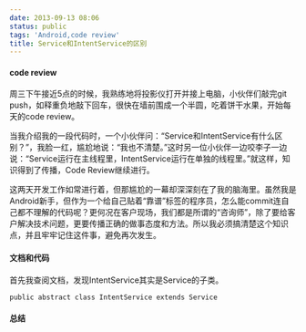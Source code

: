 ```yaml
---
date: 2013-09-13 08:06
status: public
tags: 'Android,code review'
title: Service和IntentService的区别
---
```


#### code review
周三下午接近5点的时候，我熟练地将投影仪打开并接上电脑，小伙伴们敲完git push，如释重负地敲下回车，很快在墙前围成一个半圆，吃着饼干水果，开始每天的code review。

当我介绍我的一段代码时，一个小伙伴问：“Service和IntentService有什么区别？”，我脸一红，尴尬地说：“我也不清楚。”这时另一位小伙伴一边咬李子一边说：“Service运行在主线程里，IntentService运行在单独的线程里。”就这样，知识得到了传播，Code Review继续进行。

这两天开发工作如常进行着，但那尴尬的一幕却深深刻在了我的脑海里。虽然我是Android新手，但作为一个给自己贴着“靠谱”标签的程序员，怎么能commit连自己都不理解的代码呢？更何况在客户现场，我们都是所谓的“咨询师”，除了要给客户解决技术问题，更要传播正确的做事态度和方法。所以我必须搞清楚这个知识点，并且牢牢记住这件事，避免再次发生。

#### 文档和代码
首先我查阅文档，发现IntentService其实是Service的子类。
```
public abstract class IntentService extends Service
```

#### 总结